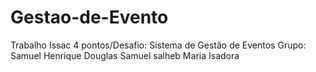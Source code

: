 # Gestao-de-Evento
Trabalho Issac 4 pontos/Desafio: Sistema de Gestão de Eventos
Grupo:
Samuel Henrique
Douglas 
Samuel salheb
Maria Isadora
